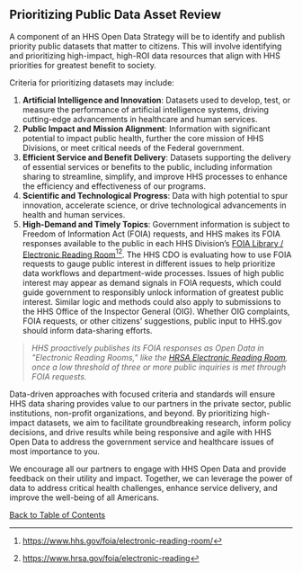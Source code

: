 ## Prioritizing Public Data Asset Review

A component of an HHS Open Data Strategy will be to identify and publish priority public datasets that matter to citizens. This will involve identifying and prioritizing high-impact, high-ROI data resources that align with HHS priorities for greatest benefit to society.  

Criteria for prioritizing datasets may include:  

1. **Artificial Intelligence and Innovation**: Datasets used to develop, test, or measure the performance of artificial intelligence systems, driving cutting-edge advancements in healthcare and human services.  
2. **Public Impact and Mission Alignment**: Information with significant potential to impact public health, further the core mission of HHS Divisions, or meet critical needs of the Federal government.  
3. **Efficient Service and Benefit Delivery**: Datasets supporting the delivery of essential services or benefits to the public, including information sharing to streamline, simplify, and improve HHS processes to enhance the efficiency and effectiveness of our programs.  
4. **Scientific and Technological Progress**: Data with high potential to spur innovation, accelerate science, or drive technological advancements in health and human services.
5. **High-Demand and Timely Topics**: Government information is subject to Freedom of Information Act (FOIA) requests, and HHS makes its FOIA responses available to the public in each HHS Division’s [FOIA Library / Electronic Reading Room](https://www.hhs.gov/foia/electronic-reading-room/index.html)[^64][^65]. The HHS CDO is evaluating how to use FOIA requests to gauge public interest in different issues to help prioritize data workflows and department-wide processes. Issues of high public interest may appear as demand signals in FOIA requests, which could guide government to responsibly unlock information of greatest public interest. Similar logic and methods could also apply to submissions to the HHS Office of the Inspector General (OIG). Whether OIG complaints, FOIA requests, or other citizens’ suggestions, public input to HHS.gov should inform data-sharing efforts.

[^64]: <https://www.hhs.gov/foia/electronic-reading-room/>
[^65]: <https://www.hrsa.gov/foia/electronic-reading>

>_HHS proactively publishes its FOIA responses as Open Data in "Electronic Reading Rooms," like the [HRSA Electronic Reading Room](https://www.hrsa.gov/foia/electronic-reading), once a low threshold of three or more public inquiries is met through FOIA requests._

Data-driven approaches with focused criteria and standards will ensure HHS data sharing provides value to our partners in the private sector, public institutions, non-profit organizations, and beyond. By prioritizing high-impact datasets, we aim to facilitate groundbreaking research, inform policy decisions, and drive results while being responsive and agile with HHS Open Data to address the government service and healthcare issues of most importance to you.  

We encourage all our partners to engage with HHS Open Data and provide feedback on their utility and impact. Together, we can leverage the power of data to address critical health challenges, enhance service delivery, and improve the well-being of all Americans. 

[Back to Table of Contents](#table-of-contents)
